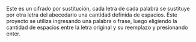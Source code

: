 Este es un cifrado por sustitución, cada letra de cada palabra se sustituye por otra letra del abecedario una cantidad definida de espacios.
Este proyecto se utiliza ingresando una palabra o frase, luego eligiendo la cantidad de espacios entre la letra original y su reemplazo y presionando enter.
